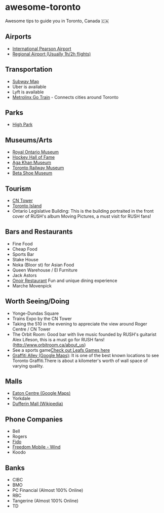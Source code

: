 # awesome-toronto
Awesome tips to guide you in Toronto, Canada 🇨🇦

## Airports
- [International Pearson Airport](https://www.torontopearson.com/)
- [Regional Airport (Usually 1h/2h flights)](https://www.portstoronto.com/) 

## Transportation
- [Subway Map](http://www.ttc.ca/Subway/interactive_map/interactive_map.jsp#)
- Uber is available
- Lyft is available
- [Metrolinx Go Train](http://www.metrolinx.com/en/) - Connects cities around Toronto

## Parks
- [High Park](http://www.highparktoronto.com/)

## Museums/Arts
- [Royal Ontario Museum](http://www.rom.on.ca/)
- [Hockey Hall of Fame](https://www.hhof.com/)
- [Aga Khan Museum](https://www.agakhanmuseum.org/)
- [Toronto Railway Museum](http://www.torontorailwaymuseum.ca/trm2018/)
- [Beta Shoe Museum](http://www.batashoemuseum.ca)

## Tourism
- [CN Tower](http://www.cntower.ca/)
- [Toronto Island](http://www.torontoisland.com/)
- Ontario Legislative Building: This is the building portraited in the front cover of RUSH's album Moving Pictures, a must visit for RUSH fans!

## Bars and Restaurants
- Fine Food
- Cheap Food
- Sports Bar
- Stake House
- Noka (Bloor st) for Asian Food
- Queen Warehouse / El Furniture
- Jack Astors
- [Onoir Restaurant](http://www.onoirtoronto.com/) Fun and unique dining experience
- Marche Movenpick

## Worth Seeing/Doing
- Yonge-Dundas Square
- Trains Expo by the CN Tower
- Taking the 510 in the evening to appreciate the view around Roger Centre / CN Tower
- The Orbit Room: Good bar with live music founded by RUSH's guitarist Alex Lifeson, this is a must go for RUSH fans! (http://www.orbitroom.ca/about_us)
- See a sports game[Check out Leafs Games here](https://www.nhl.com/mapleleafs/schedule/2018-09-01/ET)
- [Graffiti Alley (Google Maps)](https://www.google.ca/maps/place/Graffiti+Alley,+Toronto,+ON,+Canad%C3%A1/@43.6477094,-79.4016842,17z/data=!4m5!3m4!1s0x882b34dc5d1879bd:0xb1e3dea697e20389!8m2!3d43.6477085!4d-79.3995188): It is one of the best known locations to see Toronto Graffiti.There is about a kilometer's worth of wall space of varying quality.
## Malls
- [Eaton Centre (Google Maps)](https://goo.gl/maps/aQNcrhaPuh42)
- Yorkdale
- [Dufferin Mall (Wikipedia)](https://en.wikipedia.org/wiki/Dufferin_Mall)

## Phone Companies
- Bell
- Rogers
- [Fido](http://www.fido.ca/)
- [Freedom Mobile - Wind](https://www.freedommobile.ca/)
- Koodo

## Banks
- CIBC
- BMO
- PC Financial (Almost 100% Online)
- RBC
- Tangerine (Almost 100% Online)
- TD


